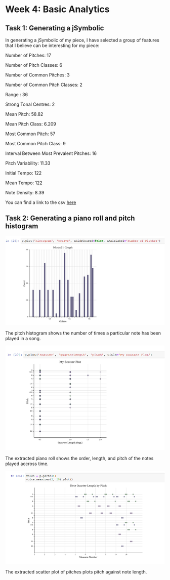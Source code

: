 # Week 4: Basic Analytics

## Task 1: Generating a jSymbolic

In generating a jSymbolic of my piece, I have selected a group of features that I believe can be interesting for my piece:

Number of Pitches: 17

Number of Pitch Classes: 6

Number of Common Pitches: 3

Number of Common Pitch Classes: 2

Range : 36

Strong Tonal Centres: 2

Mean Pitch: 58.82

Mean Pitch Class: 6.209

Most Common Pitch: 57

Most Common Pitch Class: 9

Interval Between Most Prevalent Pitches: 16

Pitch Variability: 11.33

Initial Tempo: 122

Mean Tempo: 122

Note Density: 8.39

You can find a link to the csv [here](featurevalues.csv)

## Task 2: Generating a piano roll and pitch histogram

![alt text](https://github.com/louiserugg/MCA-2020/blob/master/pitch_histogram.png "Pitch Histogram")

The pitch histogram shows the number of times a particular note has been played in a song. 

![alt text](https://github.com/louiserugg/MCA-2020/blob/master/scatterplot.png "Scatter Plot")

The extracted piano roll shows the order, length, and pitch of the notes played accross time.

![alt text](https://github.com/louiserugg/MCA-2020/blob/master/scatterplot_notequarterlengthbypitch.png "Note Quarter Length By Pitch")

The extracted scatter plot of pitches plots pitch against note length.
